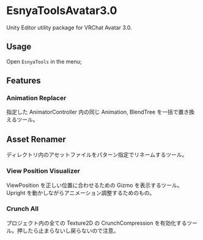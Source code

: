 # EsnyaToolsAvatar3.0

Unity Editor utility package for VRChat Avatar 3.0.

## Usage
Open `EsnyaTools` in the menu;

## Features
### Animation Replacer
指定した AnimatorController 内の同じ Animation, BlendTree を一括で置き換えるツール。

## Asset Renamer
ディレクトリ内のアセットファイルをパターン指定でリネームするツール。

### View Position Visualizer
ViewPosition を正しい位置に合わせるための Gizmo を表示するツール。Upright を動かしながらアニメーション調整するためのもの。


### Crunch All
プロジェクト内の全ての Texture2D の CrunchCompression を有効化するツール。押したら止まらないし戻らないので注意。
